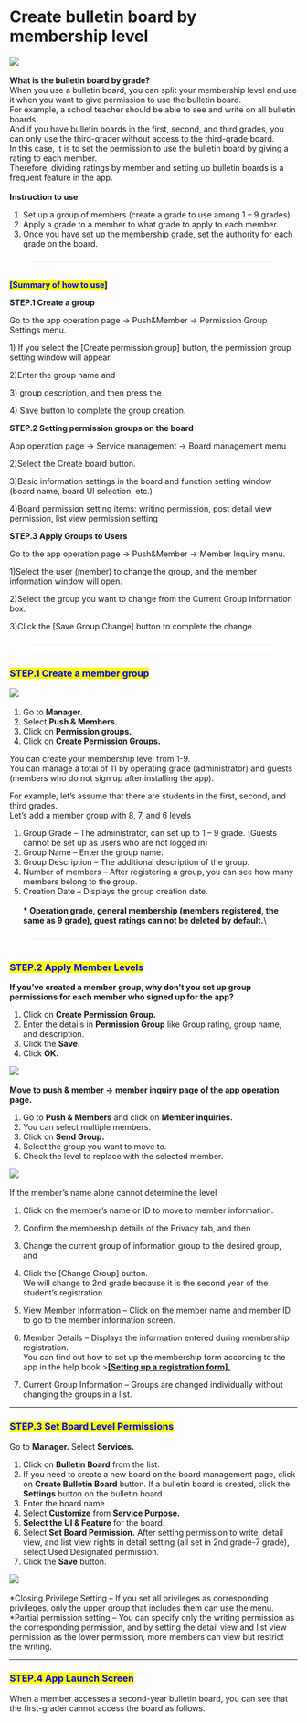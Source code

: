 # Create bulletin board by membership level

![](https://support.swing2app.com/wp-content/uploads/2018/09/pg.png)

**What is the bulletin board by grade?**\
When you use a bulletin board, you can split your membership level and use it when you want to give permission to use the bulletin board.\
For example, a school teacher should be able to see and write on all bulletin boards.\
And if you have bulletin boards in the first, second, and third grades, you can only use the third-grader without access to the third-grade board.\
In this case, it is to set the permission to use the bulletin board by giving a rating to each member.\
Therefore, dividing ratings by member and setting up bulletin boards is a frequent feature in the app.\
\
**Instruction to use**

1. Set up a group of members (create a grade to use among 1 – 9 grades).
2. Apply a grade to a member to what grade to apply to each member.
3. Once you have set up the membership grade, set the authority for each grade on the board.

<figure><img src="../../../.gitbook/assets/구분선 (1).PNG" alt=""><figcaption></figcaption></figure>

<mark style="color:blue;">**\[Summary of how to use]**</mark>

**STEP.1 Create a group**

Go to the app operation page → Push\&Member → Permission Group Settings menu.

1\) If you select the \[Create permission group] button, the permission group setting window will appear.

2\)Enter the group name and&#x20;

3\) group description, and then press the&#x20;

4\) Save button to complete the group creation.



**STEP.2 Setting permission groups on the board**

App operation page → Service management → Board management menu

2\)Select the Create board button.

3\)Basic information settings in the board and function setting window (board name, board UI selection, etc.)

4\)Board permission setting items: writing permission, post detail view permission, list view permission setting



**STEP.3 Apply Groups to Users**

Go to the app operation page → Push\&Member → Member Inquiry menu.

1\)Select the user (member) to change the group, and the member information window will open.

2\)Select the group you want to change from the Current Group Information box.

3\)Click the \[Save Group Change] button to complete the change.

<figure><img src="../../../.gitbook/assets/구분선 (1).PNG" alt=""><figcaption></figcaption></figure>

### <mark style="color:blue;">**STEP.1 Create a member group**</mark>

![](https://support.swing2app.com/wp-content/uploads/2018/09/b44-e1587042417552.png)

1. Go to **Manager.**
2. Select **Push & Members.**
3. Click on **Permission groups.**
4. Click on **Create Permission Groups.**

You can create your membership level from 1-9.\
You can manage a total of 11 by operating grade (administrator) and guests (members who do not sign up after installing the app).

For example, let’s assume that there are students in the first, second, and third grades.\
Let’s add a member group with 8, 7, and 6 levels

1. Group Grade – The administrator, can set up to 1 – 9 grade. (Guests cannot be set up as users who are not logged in)
2. Group Name – Enter the group name.
3. Group Description – The additional description of the group.
4. Number of members – After registering a group, you can see how many members belong to the group.
5. Creation Date – Displays the group creation date.\
   \
   **\* Operation grade, general membership (members registered, the same as 9 grade), guest ratings can not be deleted by default.**\


<figure><img src="../../../.gitbook/assets/구분선 (1).PNG" alt=""><figcaption></figcaption></figure>

### <mark style="color:blue;">**STEP.2 Apply Member Levels**</mark>

**If you’ve created a member group, why don’t you set up group permissions for each member who signed up for the app?** &#x20;

1. Click on **Create Permission Group.**
2. Enter the details in **Permission Group** like Group rating, group name, and description.
3. Click the **Save.**
4. Click **OK.**

![](https://support.swing2app.com/wp-content/uploads/2018/09/b39-e1587042451127.png)

**Move to push & member → member inquiry page of the app operation page.**&#x20;

1. Go to **Push & Members** and click on **Member inquiries.**
2. You can select multiple members.
3. Click on **Send Group.**
4. Select the group you want to move to.
5. Check the level to replace with the selected member.

![](https://support.swing2app.com/wp-content/uploads/2018/09/b-43.png)

If the member’s name alone cannot determine the level

1. Click on the member’s name or ID to move to member information.
2. Confirm the membership details of the Privacy tab, and then
3. Change the current group of information group to the desired group, and
4. Click the \[Change Group] button.\
   We will change to 2nd grade because it is the second year of the student’s registration.



1. View Member Information – Click on the member name and member ID to go to the member information screen.
2. Member Details – Displays the information entered during membership registration.\
   You can find out how to set up the membership form according to the app in the help book >[**\[Setting up a registration form\].**](../service/membership-form.md)
3. Current Group Information – Groups are changed individually without changing the groups in a list.

***

### <mark style="color:blue;">**STEP.3 Set Board Level Permissions**</mark>

Go to **Manager.** Select **Services.**

1. Click on **Bulletin Board** from the list.
2. If you need to create a new board on the board management page, click on **Create Bulletin Board** button. If a bulletin board is created, click the **Settings** button on the bulletin board
3. Enter the board name
4. Select **Customize** from **Service Purpose.**
5. **Select the UI & Feature** for the board.
6. Select **Set Board Permission.** After setting permission to write, detail view, and list view rights in detail setting (all set in 2nd grade-7 grade), select Used Designated permission.&#x20;
7. Click the **Save** button.

![](https://support.swing2app.com/wp-content/uploads/2018/09/b75-1.png)

\*Closing Privilege Setting – If you set all privileges as corresponding privileges, only the upper group that includes them can use the menu.\
\*Partial permission setting – You can specify only the writing permission as the corresponding permission, and by setting the detail view and list view permission as the lower permission, more members can view but restrict the writing.

***

### <mark style="color:blue;">**STEP.4 App Launch Screen**</mark>

When a member accesses a second-year bulletin board, you can see that the first-grader cannot access the board as follows.

<div align="left">

<img src="https://support.swing2app.com/wp-content/uploads/2018/09/35@3x.png" alt="">

</div>
